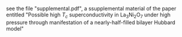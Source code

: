 see the file "supplemental.pdf", a ssupplemental material of the paper entitled "Possible high $T_c$ superconductivity in La$_3$Ni$_2$O$_7$ under high pressure through manifestation of a nearly-half-filled bilayer Hubbard model"
